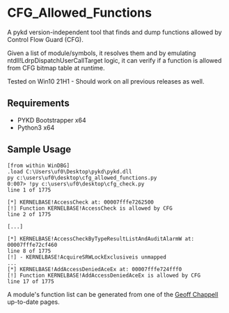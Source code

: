 # CFG_Allowed_Functions
A pykd version-independent tool that finds and dump functions allowed by Control Flow Guard (CFG).

Given a list of module/symbols, it resolves them and by emulating ntdll!LdrpDispatchUserCallTarget logic, it can verify
if a function is allowed from CFG bitmap table at runtime.

Tested on Win10 21H1 - Should work on all previous releases as well.

## Requirements

* PYKD Bootstrapper x64
* Python3 x64 

## Sample Usage
```
[from within WinDBG]
.load C:\Users\uf0\Desktop\pykd\pykd.dll
py c:\users\uf0\desktop\cfg_allowed_functions.py 
0:007> !py c:\users\uf0\desktop\cfg_check.py
line 1 of 1775

[*] KERNELBASE!AccessCheck at: 00007fffe7262500
[!] Function KERNELBASE!AccessCheck is allowed by CFG
line 2 of 1775

[...]

[*] KERNELBASE!AccessCheckByTypeResultListAndAuditAlarmW at: 00007fffe72cf460
line 8 of 1775
[!] - KERNELBASE!AcquireSRWLockExclusiveis unmapped
...
[*] KERNELBASE!AddAccessDeniedAceEx at: 00007fffe724fff0
[!] Function KERNELBASE!AddAccessDeniedAceEx is allowed by CFG
line 17 of 1775
```

A module's function list can be generated from one of the [Geoff Chappell](https://www.geoffchappell.com/studies/windows/win32/kernel32/api/index.htm) up-to-date pages.
